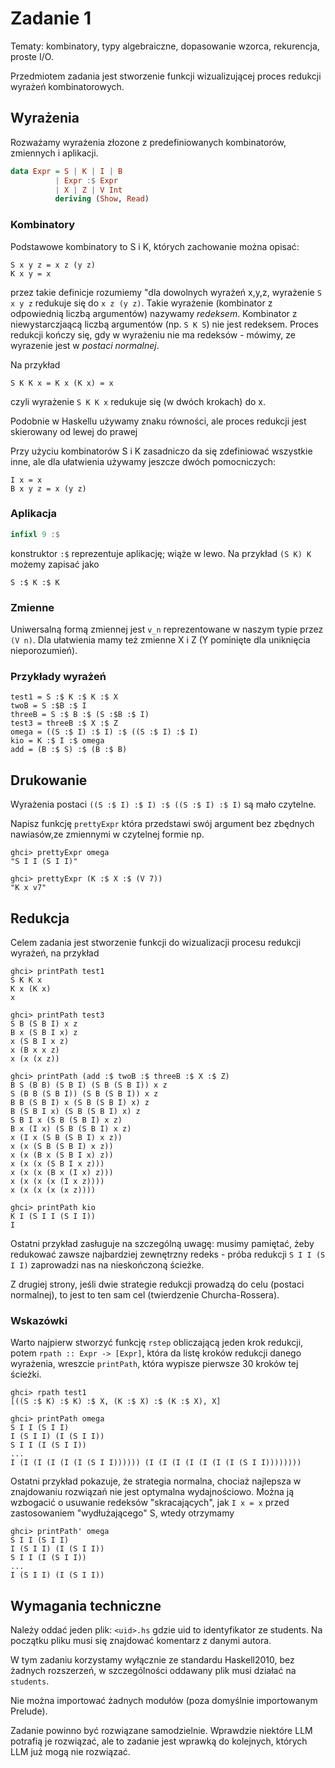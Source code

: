 # Zadanie 1

Tematy: kombinatory, typy algebraiczne, dopasowanie wzorca, rekurencja, proste I/O.

Przedmiotem zadania jest stworzenie funkcji wizualizującej proces redukcji wyrażeń kombinatorowych.

## Wyrażenia

Rozważamy wyrażenia złozone z predefiniowanych kombinatorów, zmiennych  i aplikacji.


``` haskell
data Expr = S | K | I | B 
          | Expr :$ Expr 
          | X | Z | V Int  
          deriving (Show, Read)
```

### Kombinatory
Podstawowe kombinatory to S i K, których zachowanie można opisać:

```
S x y z = x z (y z)
K x y = x
```

przez takie definicje rozumiemy "dla dowolnych wyrażeń x,y,z, wyrażenie `S x y z` redukuje się do `x z (y z)`. Takie wyrażenie (kombinator z odpowiednią liczbą argumentów) nazywamy *redeksem*. Kombinator z niewystarczjaącą liczbą argumentów (np. `S K S`) nie jest redeksem. Proces redukcji kończy się, gdy w wyrażeniu nie ma redeksów - mówimy, ze wyrazenie jest w *postaci normalnej*.

Na przykład

```
S K K x = K x (K x) = x
```
czyli wyrażenie `S K K x` redukuje się (w dwóch krokach) do x.

Podobnie w Haskellu używamy znaku równości, ale proces redukcji jest skierowany od lewej do prawej

Przy użyciu kombinatorów S i K zasadniczo da się zdefiniować wszystkie inne, ale dla ułatwienia używamy jeszcze dwóch pomocniczych:

```
I x = x
B x y z = x (y z)
```

### Aplikacja

``` haskell 
infixl 9 :$
```

konstruktor `:$` reprezentuje aplikację; wiąże w lewo.
Na przykład `(S K) K` możemy zapisać jako

```
S :$ K :$ K
```

### Zmienne

Uniwersalną formą zmiennej jest `v_n` reprezentowane w naszym typie przez `(V n)`. Dla ułatwienia mamy też zmienne X i Z (Y pominięte dla uniknięcia nieporozumień).

### Przykłady wyrażeń

```
test1 = S :$ K :$ K :$ X
twoB = S :$B :$ I
threeB = S :$ B :$ (S :$B :$ I)
test3 = threeB :$ X :$ Z
omega = ((S :$ I) :$ I) :$ ((S :$ I) :$ I)
kio = K :$ I :$ omega
add = (B :$ S) :$ (B :$ B)
```

## Drukowanie

Wyrażenia postaci `((S :$ I) :$ I) :$ ((S :$ I) :$ I)` są mało czytelne.

Napisz funkcję `prettyExpr` która przedstawi swój argument bez zbędnych nawiasów,ze zmiennymi w czytelnej formie np.

```
ghci> prettyExpr omega
"S I I (S I I)"

ghci> prettyExpr (K :$ X :$ (V 7))
"K x v7"
```

## Redukcja 

Celem zadania jest stworzenie funkcji do wizualizacji procesu redukcji wyrażeń, na przykład

```
ghci> printPath test1
S K K x
K x (K x)
x

ghci> printPath test3
S B (S B I) x z
B x (S B I x) z
x (S B I x z)
x (B x x z)
x (x (x z))

ghci> printPath (add :$ twoB :$ threeB :$ X :$ Z)
B S (B B) (S B I) (S B (S B I)) x z
S (B B (S B I)) (S B (S B I)) x z
B B (S B I) x (S B (S B I) x) z
B (S B I x) (S B (S B I) x) z
S B I x (S B (S B I) x z)
B x (I x) (S B (S B I) x z)
x (I x (S B (S B I) x z))
x (x (S B (S B I) x z))
x (x (B x (S B I x) z))
x (x (x (S B I x z)))
x (x (x (B x (I x) z)))
x (x (x (x (I x z))))
x (x (x (x (x z))))

ghci> printPath kio
K I (S I I (S I I))
I
```

Ostatni przykład zasługuje na szczególną uwagę: musimy pamiętać, żeby redukować zawsze najbardziej zewnętrzny redeks - próba redukcji `S I I (S I I)` zaprowadzi nas na nieskończoną ścieżke.

Z drugiej strony, jeśli dwie strategie redukcji prowadzą do celu (postaci normalnej),
to jest to ten sam cel (twierdzenie Churcha-Rossera).

### Wskazówki

Warto najpierw stworzyć funkcję `rstep` obliczającą jeden krok redukcji,
potem `rpath :: Expr -> [Expr]`, która da listę kroków redukcji danego wyrażenia, wreszcie `printPath`, która wypisze pierwsze 30 kroków tej ścieżki.

```
ghci> rpath test1
[((S :$ K) :$ K) :$ X, (K :$ X) :$ (K :$ X), X]

ghci> printPath omega
S I I (S I I)
I (S I I) (I (S I I))
S I I (I (S I I))
...
I (I (I (I (I (I (S I I)))))) (I (I (I (I (I (I (I (S I I))))))))
```

Ostatni przykład pokazuje, że strategia normalna, chociaż najlepsza w znajdowaniu rozwiązań nie jest optymalna wydajnościowo. Można ją wzbogacić o usuwanie redeksów "skracających", jak `I x = x` przed zastosowaniem "wydłużającego" S, wtedy otrzymamy

```
ghci> printPath' omega
S I I (S I I)
I (S I I) (I (S I I))
S I I (I (S I I))
...
I (S I I) (I (S I I))
```

## Wymagania techniczne

Należy oddać jeden plik: `<uid>.hs` gdzie uid to identyfikator ze students. Na początku pliku musi się znajdować komentarz z danymi autora.

W tym zadaniu korzystamy wyłącznie ze standardu Haskell2010, bez żadnych rozszerzeń,
w szczególności oddawany plik musi działać na `students`.

Nie można importować żadnych modułów (poza domyślnie importowanym Prelude). 

Zadanie powinno być rozwiązane samodzielnie. Wprawdzie niektóre LLM potrafią je rozwiązać, ale to zadanie jest wprawką do kolejnych, których LLM już mogą nie rozwiązać.

